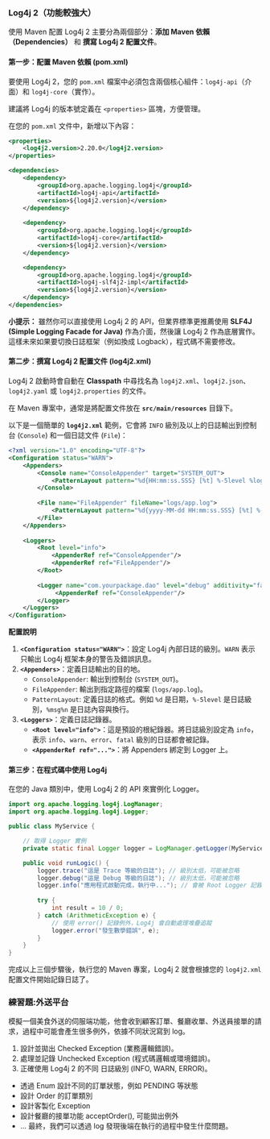 ### **Log4j 2（功能較強大）**

使用 Maven 配置 Log4j 2 主要分為兩個部分：**添加 Maven 依賴（Dependencies）** 和 **撰寫 Log4j 2 配置文件**。

#### **第一步：配置 Maven 依賴 (pom.xml)**

要使用 Log4j 2，您的 `pom.xml` 檔案中必須包含兩個核心組件：`log4j-api`（介面）和 `log4j-core`（實作）。

建議將 Log4j 的版本號定義在 `<properties>` 區塊，方便管理。

在您的 `pom.xml` 文件中，新增以下內容：

```xml
<properties>
    <log4j2.version>2.20.0</log4j2.version> 
</properties>

<dependencies>
    <dependency>
        <groupId>org.apache.logging.log4j</groupId>
        <artifactId>log4j-api</artifactId>
        <version>${log4j2.version}</version>
    </dependency>
    
    <dependency>
        <groupId>org.apache.logging.log4j</groupId>
        <artifactId>log4j-core</artifactId>
        <version>${log4j2.version}</version>
    </dependency>

    <dependency>
        <groupId>org.apache.logging.log4j</groupId>
        <artifactId>log4j-slf4j2-impl</artifactId>
        <version>${log4j2.version}</version>
    </dependency>
</dependencies>
```

**小提示：** 雖然你可以直接使用 Log4j 2 的 API，但業界標準更推薦使用 **SLF4J (Simple Logging Facade for Java)** 作為介面，然後讓 Log4j 2 作為底層實作。這樣未來如果要切換日誌框架（例如換成 Logback），程式碼不需要修改。

#### **第二步：撰寫 Log4j 2 配置文件 (log4j2.xml)**

Log4j 2 啟動時會自動在 **Classpath** 中尋找名為 `log4j2.xml`、`log4j2.json`、`log4j2.yaml` 或 `log4j2.properties` 的文件。

在 Maven 專案中，通常是將配置文件放在 **`src/main/resources`** 目錄下。

以下是一個簡單的 **`log4j2.xml`** 範例，它會將 `INFO` 級別及以上的日誌輸出到控制台 (`Console`) 和一個日誌文件 (`File`)：

```xml
<?xml version="1.0" encoding="UTF-8"?>
<Configuration status="WARN">
    <Appenders>
        <Console name="ConsoleAppender" target="SYSTEM_OUT">
            <PatternLayout pattern="%d{HH:mm:ss.SSS} [%t] %-5level %logger{36} - %msg%n"/>
        </Console>
        
        <File name="FileAppender" fileName="logs/app.log">
            <PatternLayout pattern="%d{yyyy-MM-dd HH:mm:ss.SSS} [%t] %-5level %logger{36} - %msg%n"/>
        </File>
    </Appenders>
    
    <Loggers>
        <Root level="info">
            <AppenderRef ref="ConsoleAppender"/>
            <AppenderRef ref="FileAppender"/>
        </Root>
        
        <Logger name="com.yourpackage.dao" level="debug" additivity="false">
             <AppenderRef ref="ConsoleAppender"/>
        </Logger>
    </Loggers>
</Configuration>
```

**配置說明**

1.  **`<Configuration status="WARN">`**：設定 Log4j 內部日誌的級別。`WARN` 表示只輸出 Log4j 框架本身的警告及錯誤訊息。
2.  **`<Appenders>`**：定義日誌輸出的目的地。
    * `ConsoleAppender`: 輸出到控制台 (`SYSTEM_OUT`)。
    * `FileAppender`: 輸出到指定路徑的檔案 (`logs/app.log`)。
    * `PatternLayout`: 定義日誌的格式。例如 `%d` 是日期，`%-5level` 是日誌級別，`%msg%n` 是日誌內容與換行。
3.  **`<Loggers>`**：定義日誌記錄器。
    * **`<Root level="info">`**：這是預設的根紀錄器。將日誌級別設定為 `info`，表示 `info`、`warn`、`error`、`fatal` 級別的日誌都會被記錄。
    * **`<AppenderRef ref="...">`**：將 Appenders 綁定到 Logger 上。

#### **第三步：在程式碼中使用 Log4j**

在您的 Java 類別中，使用 Log4j 2 的 API 來實例化 Logger。

```java
import org.apache.logging.log4j.LogManager;
import org.apache.logging.log4j.Logger;

public class MyService {

    // 取得 Logger 實例
    private static final Logger logger = LogManager.getLogger(MyService.class);

    public void runLogic() {
        logger.trace("這是 Trace 等級的日誌"); // 級別太低，可能被忽略
        logger.debug("這是 Debug 等級的日誌"); // 級別太低，可能被忽略
        logger.info("應用程式啟動完成，執行中..."); // 會被 Root Logger 記錄 (level="info")
        
        try {
            int result = 10 / 0;
        } catch (ArithmeticException e) {
            // 使用 error() 記錄例外，Log4j 會自動處理堆疊追蹤
            logger.error("發生數學錯誤", e); 
        }
    }
}
```

完成以上三個步驟後，執行您的 Maven 專案，Log4j 2 就會根據您的 `log4j2.xml` 配置文件開始記錄日誌了。



### 練習題:外送平台
模擬一個美食外送的伺服端功能，他會收到顧客訂單、餐廳收單、外送員接單的請求，過程中可能會產生很多例外，依據不同狀況寫到 log。

1.  設計並拋出 Checked Exception (業務邏輯錯誤)。
2.  處理並記錄 Unchecked Exception (程式碼邏輯或環境錯誤)。
3.  正確使用 Log4j 2 的不同 日誌級別 (INFO, WARN, ERROR)。
* 透過 Enum 設計不同的訂單狀態，例如 PENDING 等狀態
* 設計 Order 的訂單類別
* 設計客製化 Exception
* 設計餐廳的接單功能 acceptOrder(), 可能拋出例外
* ...
最終，我們可以透過 log 發現後端在執行的過程中發生什麼問題。
